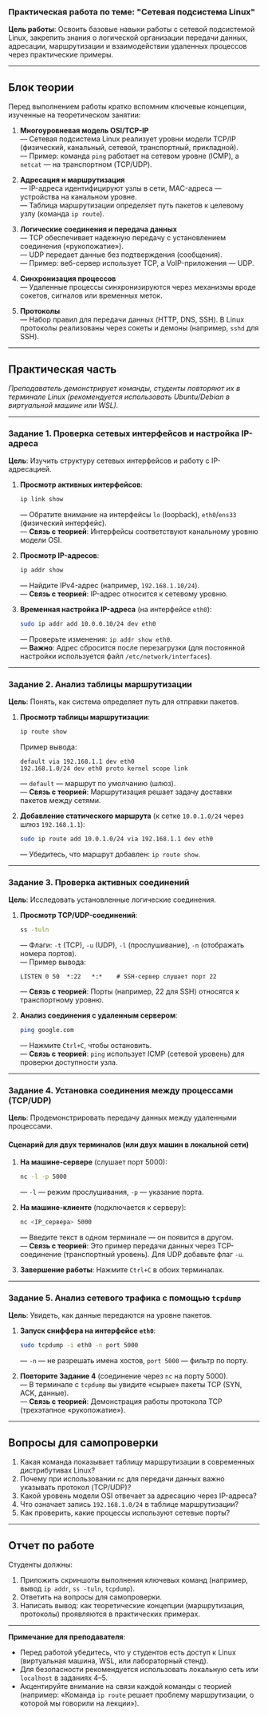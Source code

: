 ### **Практическая работа по теме: "Сетевая подсистема Linux"**  
**Цель работы**: Освоить базовые навыки работы с сетевой подсистемой Linux, закрепить знания о логической организации передачи данных, адресации, маршрутизации и взаимодействии удаленных процессов через практические примеры.

---

## **Блок теории**  
Перед выполнением работы кратко вспомним ключевые концепции, изученные на теоретическом занятии:

1. **Многоуровневая модель OSI/TCP-IP**  
   — Сетевая подсистема Linux реализует уровни модели TCP/IP (физический, канальный, сетевой, транспортный, прикладной).  
   — Пример: команда `ping` работает на сетевом уровне (ICMP), а `netcat` — на транспортном (TCP/UDP).

2. **Адресация и маршрутизация**  
   — IP-адреса идентифицируют узлы в сети, MAC-адреса — устройства на канальном уровне.  
   — Таблица маршрутизации определяет путь пакетов к целевому узлу (команда `ip route`).

3. **Логические соединения и передача данных**  
   — TCP обеспечивает надежную передачу с установлением соединения («рукопожатие»).  
   — UDP передает данные без подтверждения (сообщения).  
   — Пример: веб-сервер использует TCP, а VoIP-приложения — UDP.

4. **Синхронизация процессов**  
   — Удаленные процессы синхронизируются через механизмы вроде сокетов, сигналов или временных меток.

5. **Протоколы**  
   — Набор правил для передачи данных (HTTP, DNS, SSH). В Linux протоколы реализованы через сокеты и демоны (например, `sshd` для SSH).

---

## **Практическая часть**  
*Преподаватель демонстрирует команды, студенты повторяют их в терминале Linux (рекомендуется использовать Ubuntu/Debian в виртуальной машине или WSL).*

---

### **Задание 1. Проверка сетевых интерфейсов и настройка IP-адреса**  
**Цель**: Изучить структуру сетевых интерфейсов и работу с IP-адресацией.  

1. **Просмотр активных интерфейсов**:  
   ```bash
   ip link show
   ```
   — Обратите внимание на интерфейсы `lo` (loopback), `eth0`/`ens33` (физический интерфейс).  
   — **Связь с теорией**: Интерфейсы соответствуют канальному уровню модели OSI.

2. **Просмотр IP-адресов**:  
   ```bash
   ip addr show
   ```
   — Найдите IPv4-адрес (например, `192.168.1.10/24`).  
   — **Связь с теорией**: IP-адрес относится к сетевому уровню.

3. **Временная настройка IP-адреса** (на интерфейсе `eth0`):  
   ```bash
   sudo ip addr add 10.0.0.10/24 dev eth0
   ```
   — Проверьте изменения: `ip addr show eth0`.  
   — **Важно**: Адрес сбросится после перезагрузки (для постоянной настройки используется файл `/etc/network/interfaces`).

---

### **Задание 2. Анализ таблицы маршрутизации**  
**Цель**: Понять, как система определяет путь для отправки пакетов.  

1. **Просмотр таблицы маршрутизации**:  
   ```bash
   ip route show
   ```
   Пример вывода:  
   ```
   default via 192.168.1.1 dev eth0 
   192.168.1.0/24 dev eth0 proto kernel scope link 
   ```
   — `default` — маршрут по умолчанию (шлюз).  
   — **Связь с теорией**: Маршрутизация решает задачу доставки пакетов между сетями.

2. **Добавление статического маршрута** (к сетке `10.0.1.0/24` через шлюз `192.168.1.1`):  
   ```bash
   sudo ip route add 10.0.1.0/24 via 192.168.1.1 dev eth0
   ```
   — Убедитесь, что маршрут добавлен: `ip route show`.

---

### **Задание 3. Проверка активных соединений**  
**Цель**: Исследовать установленные логические соединения.  

1. **Просмотр TCP/UDP-соединений**:  
   ```bash
   ss -tuln
   ```
   — Флаги: `-t` (TCP), `-u` (UDP), `-l` (прослушивание), `-n` (отображать номера портов).  
   — Пример вывода:  
     ```
     LISTEN 0 50  *:22   *:*    # SSH-сервер слушает порт 22
     ```
   — **Связь с теорией**: Порты (например, 22 для SSH) относятся к транспортному уровню.

2. **Анализ соединения с удаленным сервером**:  
   ```bash
   ping google.com
   ```
   — Нажмите `Ctrl+C`, чтобы остановить.  
   — **Связь с теорией**: `ping` использует ICMP (сетевой уровень) для проверки доступности узла.

---

### **Задание 4. Установка соединения между процессами (TCP/UDP)**  
**Цель**: Продемонстрировать передачу данных между удаленными процессами.  

#### **Сценарий для двух терминалов (или двух машин в локальной сети)**  

1. **На машине-сервере** (слушает порт 5000):  
   ```bash
   nc -l -p 5000
   ```
   — `-l` — режим прослушивания, `-p` — указание порта.

2. **На машине-клиенте** (подключается к серверу):  
   ```bash
   nc <IP_сервера> 5000
   ```
   — Введите текст в одном терминале — он появится в другом.  
   — **Связь с теорией**: Это пример передачи данных через TCP-соединение (транспортный уровень). Для UDP добавьте флаг `-u`.

3. **Завершение работы**: Нажмите `Ctrl+C` в обоих терминалах.

---

### **Задание 5. Анализ сетевого трафика с помощью `tcpdump`**  
**Цель**: Увидеть, как данные передаются на уровне пакетов.  

1. **Запуск сниффера на интерфейсе `eth0`**:  
   ```bash
   sudo tcpdump -i eth0 -n port 5000
   ```
   — `-n` — не разрешать имена хостов, `port 5000` — фильтр по порту.

2. **Повторите Задание 4** (соединение через `nc` на порту 5000).  
   — В терминале с `tcpdump` вы увидите «сырые» пакеты TCP (SYN, ACK, данные).  
   — **Связь с теорией**: Демонстрация работы протокола TCP (трехэтапное «рукопожатие»).

---

## **Вопросы для самопроверки**  
1. Какая команда показывает таблицу маршрутизации в современных дистрибутивах Linux?  
2. Почему при использовании `nc` для передачи данных важно указывать протокол (TCP/UDP)?  
3. Какой уровень модели OSI отвечает за адресацию через IP-адреса?  
4. Что означает запись `192.168.1.0/24` в таблице маршрутизации?  
5. Как проверить, какие процессы используют сетевые порты?

---

## **Отчет по работе**  
Студенты должны:  
1. Приложить скриншоты выполнения ключевых команд (например, вывод `ip addr`, `ss -tuln`, `tcpdump`).  
2. Ответить на вопросы для самопроверки.  
3. Написать вывод: как теоретические концепции (маршрутизация, протоколы) проявляются в практических примерах.

---

**Примечание для преподавателя**:  
- Перед работой убедитесь, что у студентов есть доступ к Linux (виртуальная машина, WSL, или лабораторный стенд).  
- Для безопасности рекомендуется использовать локальную сеть или `localhost` в заданиях 4–5.  
- Акцентируйте внимание на связи каждой команды с теорией (например: «Команда `ip route` решает проблему маршрутизации, о которой мы говорили на лекции»).